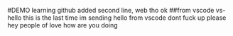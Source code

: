 #DEMO
learning github
added second line, web tho
ok
##from vscode
vs-hello
this is the last time im sending hello from vscode dont fuck up please
hey people of love how are you doing
